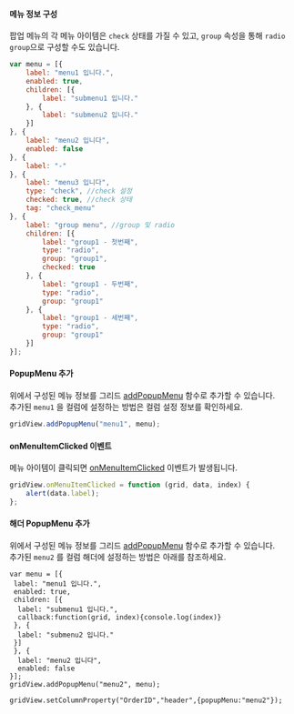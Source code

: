 #### 메뉴 정보 구성

팝업 메뉴의 각 메뉴 아이템은 `check` 상태를 가질 수 있고, `group` 속성을 통해 `radio group`으로 구성할 수도 있습니다.

```js
var menu = [{
    label: "menu1 입니다.",
    enabled: true,
    children: [{
        label: "submenu1 입니다."
    }, {
        label: "submenu2 입니다."
    }]
}, {
    label: "menu2 입니다",
    enabled: false
}, {
    label: "-"
}, {
    label: "menu3 입니다",
    type: "check", //check 설정
    checked: true, //check 상태
    tag: "check_menu"
}, {
    label: "group menu", //group 및 radio
    children: [{
        label: "group1 - 첫번째",
        type: "radio",
        group: "group1",
        checked: true
    }, {
        label: "group1 - 두번째",
        type: "radio",
        group: "group1"
    }, {
        label: "group1 - 세번째",
        type: "radio",
        group: "group1"
    }]
}];
```

#### PopupMenu 추가

위에서 구성된 메뉴 정보를 그리드 [addPopupMenu](http://help.realgrid.com/api/GridBase/addPopupMenu/) 함수로 추가할 수 있습니다.  
추가된 `menu1` 을 컬럼에 설정하는 방법은 컬럼 설정 정보를 확인하세요.

```js
gridView.addPopupMenu("menu1", menu);
```

#### onMenuItemClicked 이벤트

메뉴 아이템이 클릭되면 [onMenuItemClicked](http://help.realgrid.com/api/GridBase/onMenuItemClicked/) 이벤트가 발생됩니다.

```js
gridView.onMenuItemClicked = function (grid, data, index) {
    alert(data.label);
};
```

#### 해더 PopupMenu 추가

위에서 구성된 메뉴 정보를 그리드 [addPopupMenu](http://help.realgrid.com/api/GridBase/addPopupMenu/) 함수로 추가할 수 있습니다.  
추가된 `menu2` 를 컬럼 해더에 설정하는 방법은 아래를 참조하세요.

```
var menu = [{
 label: "menu1 입니다.",
 enabled: true,
 children: [{
  label: "submenu1 입니다.",
  callback:function(grid, index){console.log(index)}
 }, {
  label: "submenu2 입니다."
 }]
 }, {
  label: "menu2 입니다",
  enabled: false
}];
gridView.addPopupMenu("menu2", menu);

gridView.setColumnProperty("OrderID","header",{popupMenu:"menu2"});
```
